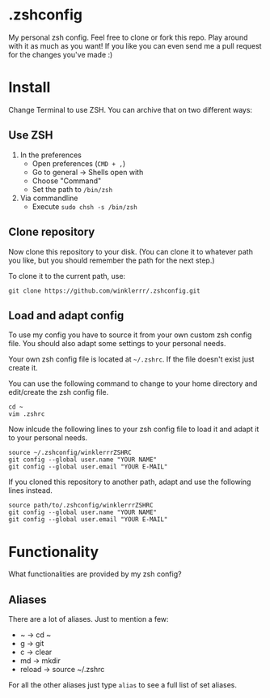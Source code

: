 # .zshconfig
My personal zsh config. Feel free to clone or fork this repo. Play around with it as much as you want! If you like you can even send me a pull request for the changes you've made :)

# Install
Change Terminal to use ZSH. You can archive that on two different ways:

## Use ZSH
1. In the preferences
    + Open preferences (`CMD + ,`)
    + Go to general -> Shells open with
    + Choose "Command" 
    + Set the path to `/bin/zsh`
2. Via commandline
    + Execute `sudo chsh -s /bin/zsh`

## Clone repository
Now clone this repository to your disk. (You can clone it to whatever path you like, but you should remember the path for the next step.)

To clone it to the current path, use:

```{bash}
git clone https://github.com/winklerrr/.zshconfig.git
```

## Load and adapt config
To use my config you have to source it from your own custom zsh config file. You should also adapt some settings to your personal needs. 

Your own zsh config file is located at ```~/.zshrc```. If the file doesn't exist just create it.

You can use the following command to change to your home directory and edit/create the zsh config file.

```{bash}
cd ~
vim .zshrc
```

Now inlcude the following lines to your zsh config file to load it and adapt it to your personal needs.

```{bash}
source ~/.zshconfig/winklerrrZSHRC
git config --global user.name "YOUR NAME" 
git config --global user.email "YOUR E-MAIL" 
```

If you cloned this repository to another path, adapt and use the following lines instead.

```{bash}
source path/to/.zshconfig/winklerrrZSHRC
git config --global user.name "YOUR NAME" 
git config --global user.email "YOUR E-MAIL" 
```

# Functionality
What functionalities are provided by my zsh config?

## Aliases
There are a lot of aliases. Just to mention a few:

* ~		->	cd ~
* g		->	git
* c		->	clear
* md		-> 	mkdir
* reload	->	source ~/.zshrc

For all the other aliases just type `alias` to see a full list of set aliases.
